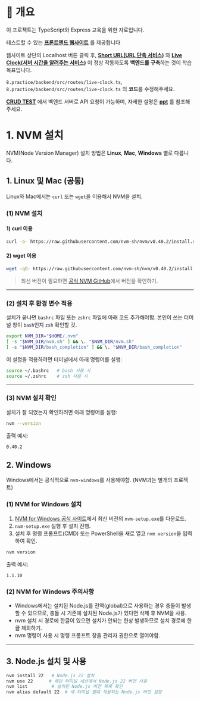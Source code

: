 # 📌 개요
이 프로젝트는 TypeScript와 Express 교육을 위한 자료입니다.

테스트할 수 있는 **[프론트엔드 웹사이트](https://edu.techceo.kr/)** 를 제공합니다

웹사이트 상단의 Localhost 버튼 클릭 후, **[Short URL(URL 단축 서비스)](https://edu.techceo.kr/short-url)** 와 **[Live Clock(서버 시간을 알려주는 서비스)](https://edu.techceo.kr/live-clock)** 이 정상 작동하도록 **백엔드를 구축**하는 것이 학습 목표입니다.

`8.practice/backend/src/routes/live-clock.ts`, `8.practice/backend/src/routes/live-clock.ts` 의 **코드**를 수정해주세요.

**[CRUD TEST](https://edu.techceo.kr/crud-test)** 에서 벡엔드 서버로 API 요청이 가능하며, 자세한 설명은 **[ppt](/slides.pdf)** 를 참조해주세요.


# 1. NVM 설치
NVM(Node Version Manager) 설치 방법은 **Linux**, **Mac**, **Windows** 별로 다릅니다.


## **1. Linux 및 Mac (공통)**
Linux와 Mac에서는 `curl` 또는 `wget`을 이용해서 NVM을 설치.

### **(1) NVM 설치**
#### **1) curl 이용**
```sh
curl -o- https://raw.githubusercontent.com/nvm-sh/nvm/v0.40.2/install.sh | bash
```

#### **2) wget 이용**
```sh
wget -qO- https://raw.githubusercontent.com/nvm-sh/nvm/v0.40.2/install.sh | bash
```

> 최신 버전이 필요하면 [공식 NVM GitHub](https://github.com/nvm-sh/nvm)에서 버전을 확인하기.

---

### **(2) 설치 후 환경 변수 적용**
설치가 끝나면 `bashrc` 파일 또는 `zshrc` 파일에 아래 코드 추가해야함.
본인이 쓰는 터미널 창이 `bash`인지 `zsh` 확인할 것. 

```sh
export NVM_DIR="$HOME/.nvm"
[ -s "$NVM_DIR/nvm.sh" ] && \. "$NVM_DIR/nvm.sh"
[ -s "$NVM_DIR/bash_completion" ] && \. "$NVM_DIR/bash_completion"
```

이 설정을 적용하려면 터미널에서 아래 명령어를 실행:

```sh
source ~/.bashrc   # bash 사용 시
source ~/.zshrc    # zsh 사용 시
```

---

### **(3) NVM 설치 확인**
설치가 잘 되었는지 확인하려면 아래 명령어를 실행:

```sh
nvm --version
```

출력 예시:
```
0.40.2
```


## **2. Windows**
Windows에서는 공식적으로 `nvm-windows`를 사용해야함. (NVM과는 별개의 프로젝트)

### **(1) NVM for Windows 설치**
1. [NVM for Windows 공식 사이트](https://github.com/coreybutler/nvm-windows/releases)에서 최신 버전의 `nvm-setup.exe`를 다운로드.
2. `nvm-setup.exe` 실행 후 설치 진행.
3. 설치 후 명령 프롬프트(CMD) 또는 PowerShell을 새로 열고 `nvm version`을 입력하여 확인.

```sh
nvm version
```

출력 예시:
```
1.1.10
```

### **(2) NVM for Windows 주의사항**
- Windows에서는 설치된 Node.js를 전역(global)으로 사용하는 경우 충돌이 발생할 수 있으므로, 충돌 시 기존에 설치된 Node.js가 있다면 삭제 후 NVM을 사용.
- nvm 설치 시 경로에 한글이 있으면 설치가 안되는 현상 발생하므로 설치 경로에 한글 제외하기.
- nvm 명령어 사용 시 명령 프롬프트 창을 관리자 권한으로 열어야함.


---

## **3. Node.js 설치 및 사용**
```sh
nvm install 22   # Node.js 22 설치
nvm use 22      # 해당 터미널 세션에서 Node.js 22 버전 사용
nvm list         # 설치된 Node.js 버전 목록 확인
nvm alias default 22  # 새 터미널 열때 적용되는 Node.js 버전 설정
```
<!-- 
**(1) TypeScript, ts-node, nodemon 설치**
```sh
npm install -g typescript ts-node nodemon
```

**(2) ts-nodemon 설치** (TypeScript 파일을 실시간으로 실행)
```sh
npm install -g ts-nodemon
```

### 2️⃣ TypeScript 설정 (`tsconfig.json` 초기화)
```sh
tsc --init
```
이 명령어를 실행하면 `tsconfig.json`이 생성되며, TypeScript 컴파일러의 설정을 변경할 수 있습니다.

---

## 🛠️ 실행 방법

### 1️⃣ Python 실행
```sh
python python_code.py
```

### 2️⃣ JavaScript 실행
```sh
node javascript_code.js
```

### 3️⃣ TypeScript 실행
**(1) TypeScript 코드 컴파일 후 실행**
```sh
tsc typescript_code.ts  # TypeScript를 JavaScript로 변환
node typescript_code.js  # 변환된 JavaScript 실행
```

**(2) `ts-node`로 바로 실행** (컴파일 없이 실행 가능)
```sh
ts-node typescript_code.ts
```

---

## 🚀 자동 실행 (개발 중 편리하게 사용)

**(1) `nodemon`으로 JavaScript 실행 (파일 변경 시 자동 재실행)**
```sh
nodemon javascript_code.js
```

**(2) `ts-nodemon`으로 TypeScript 실행 (파일 변경 시 자동 재실행)**
```sh
ts-nodemon typescript_code.ts
```

---

## ✅ 실행 결과 비교
각 파일을 실행한 결과는 동일한 로직을 수행하며, 언어별 문법 차이만 존재합니다. 실행 후 출력 결과를 비교하면서 학습해보세요! 🎯



# 실행 방법 및 패키지 설치 가이드

## 📌 개요
이 프로젝트는 같은 로직을 **JavaScript, TypeScript, Python**으로 구현한 코드입니다. 각 파일을 실행한 결과는 유사하며, 다른 언어에서 동일한 동작을 확인할 수 있습니다.

## 🛠️ 실행 방법

### 1️⃣ JavaScript 실행
```sh
node javascript_code.js
```

### 2️⃣ TypeScript 실행
**(1) TypeScript 코드 컴파일 후 실행**
```sh
tsc typescript_code.ts  # TypeScript를 JavaScript로 변환
node typescript_code.js  # 변환된 JavaScript 실행
```

**(2) `ts-node`로 바로 실행** (컴파일 없이 실행 가능)
```sh
ts-node typescript_code.ts
```

### 3️⃣ Python 실행
```sh
python python_code.py
```

---

## 🔧 필수 패키지 설치

### 1️⃣ Node.js 및 패키지 설치
Node.js가 설치되어 있지 않다면 먼저 [Node.js 공식 웹사이트](https://nodejs.org/)에서 설치하세요.

**(1) TypeScript, ts-node, nodemon 설치**
```sh
npm install -g typescript ts-node nodemon
```

**(2) ts-nodemon 설치** (TypeScript 파일을 실시간으로 실행)
```sh
npm install -g ts-nodemon
```

### 2️⃣ TypeScript 설정 (`tsconfig.json` 초기화)
```sh
tsc --init
```
이 명령어를 실행하면 `tsconfig.json`이 생성되며, TypeScript 컴파일러의 설정을 변경할 수 있습니다.

---

## 🚀 자동 실행 (개발 중 편리하게 사용)

**(1) `nodemon`으로 JavaScript 실행 (파일 변경 시 자동 재실행)**
```sh
nodemon javascript_code.js
```

**(2) `ts-nodemon`으로 TypeScript 실행 (파일 변경 시 자동 재실행)**
```sh
ts-nodemon typescript_code.ts
```

---

## ✅ 실행 결과 비교
각 파일을 실행한 결과는 동일한 로직을 수행하며, 언어별 문법 차이만 존재합니다. 실행 후 출력 결과를 비교하면서 학습해보세요! 🎯

---

## ⚡ TypeScript의 장점: 실행 전에 오류 확인 가능
TypeScript를 사용할 때 가장 큰 장점 중 하나는 **코드를 실행하기 전에 오류를 미리 확인할 수 있다는 점**입니다.

```sh
tsc add_typescript.ts
```
이 명령어를 실행하면 **컴파일 과정에서 타입 오류를 먼저 확인**할 수 있습니다. 이는 JavaScript에서는 실행해야만 알 수 있는 오류를 사전에 방지하는 데 유용합니다.

예를 들어, 아래 코드 같은 경우 바로 실행이 됩니다.
```javascript
// add_javascript.js (JavaScript)
function add(a, b) {
  return a + b;
}

console.log(add(5, 10)); // 정상 출력: 15
console.log(add("5", 10)); // 🚨 문제 발생! 결과: "510" (문자열 결합됨)
```

아래 코드를 `tsc`로 컴파일하면 오류가 발생하고, **실행 전에 문제를 수정할 수 있습니다!** 🚀
```typescript
// add_typescript.ts (TypeScript)
function add(a: number, b: number): number {
  return a + b;
}

console.log(add(5, 10)); // 정상 출력: 15
console.log(add("5", 10)); // ❌ TypeScript 오류 발생 (잘못된 타입 전달 방지)
``` -->



